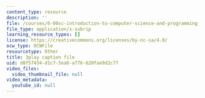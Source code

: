 ```yaml
---
content_type: resource
description: ''
file: /courses/6-00sc-introduction-to-computer-science-and-programming-spring-2011/d8f57434d1c75ea6a776620fae9d2c77_5gt2WDBl8-0.vtt
file_type: application/x-subrip
learning_resource_types: []
license: https://creativecommons.org/licenses/by-nc-sa/4.0/
ocw_type: OCWFile
resourcetype: Other
title: 3play caption file
uid: d8f57434-d1c7-5ea6-a776-620fae9d2c77
video_files:
  video_thumbnail_file: null
video_metadata:
  youtube_id: null
---
```

